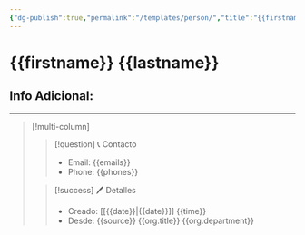 ```yaml
---
{"dg-publish":true,"permalink":"/templates/person/","title":"{{firstname}} {{lastname}}","tags":["Person"],"noteIcon":"","created":"2023-03-23T22:00:18.836-05:00","updated":"2023-08-07T19:16:38.583-05:00"}
---
```



# {{firstname}} {{lastname}}

## Info Adicional:



---- 
> [!multi-column]
> 
> > [!question] 📞 Contacto
> > - Email: {{emails}} 
> > - Phone: {{phones}} 
> 
> > [!success] 🖊️ Detalles
> > - Creado: [[{{date}}\|{{date}}]] {{time}}
> > - Desde: {{source}} {{org.title}} {{org.department}}
